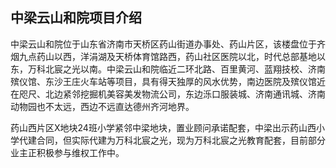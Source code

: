 ## 中梁云山和院项目介绍

中梁云山和院位于山东省济南市天桥区药山街道办事处、药山片区，该楼盘位于齐烟九点药山以西，洋涓湖及天桥体育馆路西，药山社区医院以北，时代总部基地以东，万科北宸之光以南。中梁云山和院临近二环北路、百里黄河、蓝翔技校、济南殡仪馆、东沙王庄火车站等项目，具有得天独厚的风水优势，南边医院及殡仪馆近在咫尺、北边紧邻挖掘机美容美发物流公司，东边泺口服装城、济南通讯城、济南动物园也不太远，西边不远直达德州齐河地界。

药山西片区X地块24班小学紧邻中梁地块，置业顾问承诺配套，中梁出示药山西小学代建合同，但实际代建为万科北宸之光，现为万科北宸之光教育配套，目前部分业主正积极参与维权工作中。
